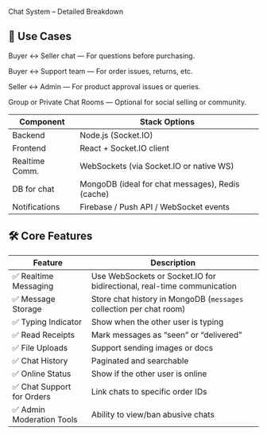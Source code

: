 Chat System – Detailed Breakdown

## 🎯 Use Cases

Buyer ↔ Seller chat — For questions before purchasing.

Buyer ↔ Support team — For order issues, returns, etc.

Seller ↔ Admin — For product approval issues or queries.

Group or Private Chat Rooms — Optional for social selling or community.

| Component      | Stack Options                                    |
| -------------- | ------------------------------------------------ |
| Backend        | Node.js (Socket.IO)                              |
| Frontend       | React + Socket.IO client                         |
| Realtime Comm. | WebSockets (via Socket.IO or native WS)          |
| DB for chat    | MongoDB (ideal for chat messages), Redis (cache) |
| Notifications  | Firebase / Push API / WebSocket events           |

## 🛠️ Core Features

| Feature                    | Description                                                            |
| -------------------------- | ---------------------------------------------------------------------- |
| ✅ Realtime Messaging      | Use WebSockets or Socket.IO for bidirectional, real-time communication |
| ✅ Message Storage         | Store chat history in MongoDB (`messages` collection per chat room)    |
| ✅ Typing Indicator        | Show when the other user is typing                                     |
| ✅ Read Receipts           | Mark messages as “seen” or “delivered”                                 |
| ✅ File Uploads            | Support sending images or docs                                         |
| ✅ Chat History            | Paginated and searchable                                               |
| ✅ Online Status           | Show if the other user is online                                       |
| ✅ Chat Support for Orders | Link chats to specific order IDs                                       |
| ✅ Admin Moderation Tools  | Ability to view/ban abusive chats                                      |
